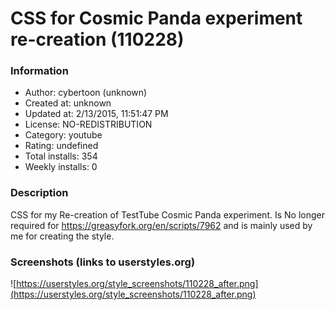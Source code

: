# CSS for Cosmic Panda experiment re-creation (110228)

### Information
- Author: cybertoon (unknown)
- Created at: unknown
- Updated at: 2/13/2015, 11:51:47 PM
- License: NO-REDISTRIBUTION
- Category: youtube
- Rating: undefined
- Total installs: 354
- Weekly installs: 0


### Description
CSS for my Re-creation of TestTube Cosmic Panda experiment. Is No longer required for https://greasyfork.org/en/scripts/7962 and is mainly used by me for creating the style.


### Screenshots (links to userstyles.org)
![https://userstyles.org/style_screenshots/110228_after.png](https://userstyles.org/style_screenshots/110228_after.png)


